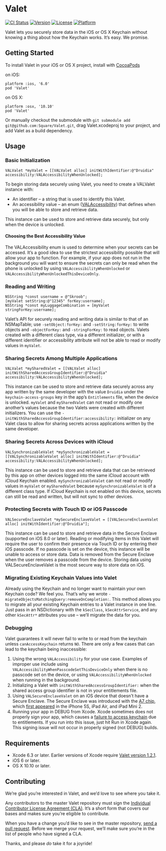 # Valet

[![CI Status](https://travis-ci.org/square/Valet.svg?branch=master)](https://travis-ci.org/square/Valet)
[![Version](https://img.shields.io/cocoapods/v/Valet.svg)](http://cocoadocs.org/docsets/Valet)
[![License](https://img.shields.io/cocoapods/l/Valet.svg)](http://cocoadocs.org/docsets/Valet)
[![Platform](https://img.shields.io/cocoapods/p/Valet.svg)](http://cocoadocs.org/docsets/Valet)

Valet lets you securely store data in the iOS or OS X Keychain without knowing a thing about how the Keychain works. It’s easy. We promise.

## Getting Started

To install Valet in your iOS or OS X project, install with [CocoaPods](http://cocoapods.org)

on iOS:

```
platform :ios, '6.0'
pod 'Valet'
```

on OS X:

```
platform :osx, '10.10'
pod 'Valet'
```


Or manually checkout the submodule with `git submodule add git@github.com:Square/Valet.git`, drag Valet.xcodeproj to your project, and add Valet as a build dependency.

## Usage

### Basic Initialization

```objc
VALValet *myValet = [[VALValet alloc] initWithIdentifier:@"Druidia" accessibility:VALAccessibilityWhenUnlocked];
```

To begin storing data securely using Valet, you need to create a VALValet instance with:

* An identifier – a string that is used to identify this Valet.
* An accessibility value – an enum ([VALAccessibility](Valet/VALValet.h)) that defines when you will be able to store and retrieve data.

This instance can be used to store and retrieve data securely, but only when the device is unlocked.

#### Choosing the Best Accessibility Value

The VALAccessibility enum is used to determine when your secrets can be accessed. It’s a good idea to use the strictest accessibility possible that will allow your app to function. For example, if your app does not run in the background you will want to ensure the secrets can only be read when the phone is unlocked by using `VALAccessibilityWhenUnlocked` or `VALAccessibilityWhenUnlockedThisDeviceOnly`.

### Reading and Writing

```objc
NSString *const username = @"Skroob";
[myValet setString:@"12345" forKey:username];
NSString *const myLuggageCombination = [myValet stringForKey:username];
```

Valet’s API for securely reading and writing data is similar to that of an NSMapTable; use `-setObject:forKey:` and `-setString:forKey:` to write objects and `-objectForKey:` and `-stringForKey:` to read objects. Valets created with a different class type, via a different initializer, or with a different identifier or accessibility attribute will not be able to read or modify values in `myValet`.

### Sharing Secrets Among Multiple Applications

```
VALValet *mySharedValet = [[VALValet alloc] initWithSharedAccessGroupIdentifier:@"Druidia" accessibility:VALAccessibilityWhenUnlocked];
```

This instance can be used to store and retrieve data securely across any app written by the same developer with the value `Druidia` under the `keychain-access-groups` key in the app’s `Entitlements` file, when the device is unlocked. `myValet` and `mySharedValet` can not read or modify one another’s values because the two Valets were created with different initializers. You can use the `-initWithSharedAccessGroupIdentifier:accessibility:` initializer on any Valet class to allow for sharing secrets across applications written by the same developer.

### Sharing Secrets Across Devices with iCloud

```objc
VALSynchronizableValet *mySynchronizableValet = [[VALSynchronizableValet alloc] initWithIdentifier:@"Druidia" accessibility:VALAccessibilityWhenUnlocked];
```

This instance can be used to store and retrieve data that can be retrieved by this app on other devices logged into the same iCloud account with iCloud Keychain enabled. `mySynchronizableValet` can not read or modify values in `myValet` or `mySharedValet` because `mySynchronizableValet` is of a different class type. If iCloud Keychain is not enabled on this device, secrets can still be read and written, but will not sync to other devices.

### Protecting Secrets with Touch ID or iOS Passcode

```objc
VALSecureEnclaveValet *mySecureEnclaveValet = [[VALSecureEnclaveValet alloc] initWithIdentifier:@"Druidia"];
```

This instance can be used to store and retrieve data in the Secure Enclave (supported on iOS 8.0 or later). Reading or modifying items in this Valet will require the user to confirm their presence via Touch ID or by entering their iOS passcode. If no passcode is set on the device, this instance will be unable to access or store data. Data is removed from the Secure Enclave when the user removes a passcode from the device. Storing data using VALSecureEnclaveValet is the most secure way to store data on iOS.

### Migrating Existing Keychain Values into Valet

Already using the Keychain and no longer want to maintain your own Keychain code? We feel you. That’s why we wrote `-migrateObjectsMatchingQuery:removeOnCompletion:`. This method allows you to migrate all your existing Keychain entries to a Valet instance in one line. Just pass in an NSDictionary with the `kSecClass`, `kSecAttrService`, and any other `kSecAttr*` attributes you use – we’ll migrate the data for you.

### Debugging

Valet guarantees it will never fail to write to or read from the keychain unless `canAccessKeychain` returns `NO`. There are only a few cases that can lead to the keychain being inaccessible:

1. Using the wrong `VALAccessibility` for your use case. Examples of improper use include using `VALAccessibilityWhenPasscodeSetThisDeviceOnly` when there is no passcode set on the device, or using `VALAccessibilityWhenUnlocked` when running in the background.
2. Initializing a Valet with `initWithSharedAccessGroupIdentifier:` when the shared access group identifier is not in your entitlements file.
3. Using `VALSecureEnclaveValet` on an iOS device that doesn't have a Secure Enclave. The Secure Enclave was introduced with the [A7 chip](https://www.apple.com/business/docs/iOS_Security_Guide.pdf), which [first appeared](https://en.wikipedia.org/wiki/Apple_A7#Products_that_include_the_Apple_A7) in the iPhone 5S, iPad Air, and iPad Mini 2.
4. Running your app in DEBUG from Xcode. Xcode sometimes does not properly sign your app, which causes a [failure to access keychain](https://github.com/square/Valet/issues/10#issuecomment-114408954) due to entitlements. If you run into this issue, just hit Run in Xcode again. This signing issue will not occur in properly signed (not DEBUG) builds.

## Requirements

* Xcode 6.3 or later. Earlier versions of Xcode require [Valet version 1.2.1](https://github.com/square/Valet/tree/1f587a82bed724e75c63f9254287016b51d31ced).
* iOS 6 or later.
* OS X 10.10 or later.

## Contributing

We’re glad you’re interested in Valet, and we’d love to see where you take it.

Any contributors to the master Valet repository must sign the [Individual Contributor License Agreement (CLA)](https://spreadsheets.google.com/spreadsheet/viewform?formkey=dDViT2xzUHAwRkI3X3k5Z0lQM091OGc6MQ&ndplr=1). It’s a short form that covers our bases and makes sure you’re eligible to contribute.

When you have a change you’d like to see in the master repository, [send a pull request](https://github.com/square/Valet/pulls). Before we merge your request, we’ll make sure you’re in the list of people who have signed a CLA.

Thanks, and please *do* take it for a joyride!
